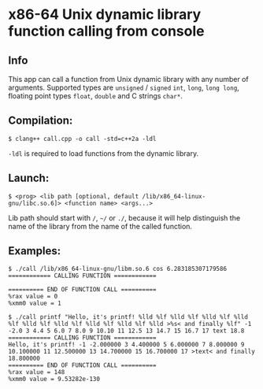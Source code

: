 # x86-64 Unix dynamic library function calling from console
## Info
This app can call a function from Unix dynamic library with any number of arguments. Supported types are `unsigned` / `signed` `int`, `long`, `long long`, floating point types `float`, `double` and C strings `char*`.

## Compilation:
```
$ clang++ call.cpp -o call -std=c++2a -ldl
```
`-ldl` is required to load functions from the dynamic library.
## Launch:
```
$ <prog> <lib path [optional, default /lib/x86_64-linux-gnu/libc.so.6]> <function name> <args...>
```
Lib path should start with `/`, `~/` or `./`, because it will help distinguish the name of the library from the name of the called function.

## Examples:
```
$ ./call /lib/x86_64-linux-gnu/libm.so.6 cos 6.283185307179586
============ CALLING FUNCTION ============

========== END OF FUNCTION CALL ==========
%rax value = 0
%xmm0 value = 1
```
```
$ ./call printf "Hello, it's printf! %lld %lf %lld %lf %lld %lf %lld %lf %lld %lf %lld %lf %lld %lf %lld %lf %lld >%s< and finally %lf" -1 -2.0 3 4.4 5 6.0 7 8.0 9 10.10 11 12.5 13 14.7 15 16.7 17 text 18.8
============ CALLING FUNCTION ============
Hello, it's printf! -1 -2.000000 3 4.400000 5 6.000000 7 8.000000 9 10.100000 11 12.500000 13 14.700000 15 16.700000 17 >text< and finally 18.800000
========== END OF FUNCTION CALL ==========
%rax value = 148
%xmm0 value = 9.53282e-130
```
